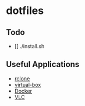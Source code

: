 # dotfiles

## Todo

- [] ./install.sh


## Useful Applications

* [rclone](https://rclone.org/)
* [virtual-box](https://www.virtualbox.org/)
* [Docker](https://www.docker.com/)
* [VLC](https://www.videolan.org/vlc/)

